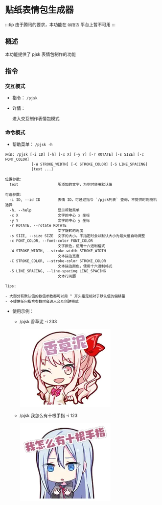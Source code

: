 # 贴纸表情包生成器

:::tip
由于腾讯的要求，本功能在 `QQ官方` 平台上暂不可用
:::

## 概述

本功能提供了 pjsk 表情包制作的功能

## 指令

### 交互模式

- 指令： `/pjsk`

- 详情：

  进入交互制作表情包模式

### 命令模式

- 帮助菜单： `/pjsk -h`

```bash:no-line-numbers
用法: /pjsk [-i ID] [-h] [-x X] [-y Y] [-r ROTATE] [-s SIZE] [-c FONT_COLOR]
            [-W STROKE_WIDTH] [-C STROKE_COLOR] [-S LINE_SPACING]
            [text ...]

位置参数:
  text                  所添加的文字，为空时使用默认值

可选参数:
  -i ID, --id ID        表情 ID，可通过指令 `/pjsk列表` 查询，不提供时则随机选择
  -h, --help            显示帮助菜单
  -x X                  文字的中心 x 坐标
  -y Y                  文字的中心 y 坐标
  -r ROTATE, --rotate ROTATE
                        文字旋转的角度
  -s SIZE, --size SIZE  文字的大小，不指定时会以默认大小为最大值自动调整
  -c FONT_COLOR, --font-color FONT_COLOR
                        文字颜色，使用十六进制格式
  -W STROKE_WIDTH, --stroke-width STROKE_WIDTH
                        文本描边宽度
  -C STROKE_COLOR, --stroke-color STROKE_COLOR
                        文本描边颜色，使用十六进制格式
  -S LINE_SPACING, --line-spacing LINE_SPACING
                        文本行间距

Tips:

- 大部分有默认值的数值参数都可以用 ^ 开头指定相对于默认值的偏移量
- 不提供任何指令参数时会进入交互创建模式
```

- 使用示例：
  - /pjsk 香草泥 -i 233

    ![233](/images/pjsk/pjsk233.webp)
  - /pjsk 我怎么有十根手指 -i 123

    ![123](/images/pjsk/pjsk123.webp)

<!-- :::warning
QQ 平台因未知原因，发送 png 图片均会转换成 jpg 图片而丢失透明层，如需获得最佳体验请移步 `KOOK` 或 `QQ频道`
::: -->

